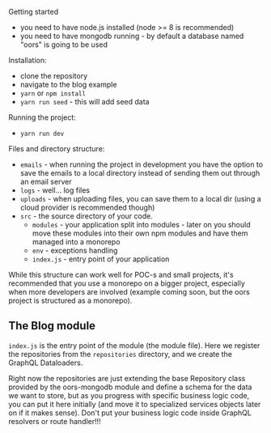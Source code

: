 Getting started
- you need to have node.js installed (node >= 8 is recommended)
- you need to have mongodb running - by default a database named "oors" is going to be used

Installation:
- clone the repository
- navigate to the blog example
- `yarn` or `npm install`
- `yarn run seed` - this will add seed data

Running the project:
- `yarn run dev`

Files and directory structure:
- `emails` - when running the project in development you have the option to save the emails to a local directory instead of sending them out through an email server
- `logs` - well... log files
- `uploads` - when uploading files, you can save them to a local dir (using a cloud provider is recommended though)
- `src` - the source directory of your code.
  - `modules` - your application split into modules - later on you should move these modules into their own npm modules and have them managed into a monorepo
  - `env` - exceptions handling
  - `index.js` - entry point of your application

While this structure can work well for POC-s and small projects, it's recommended that you use a monorepo on a bigger project, especially when more developers are involved (example coming soon, but the oors project is structured as a monorepo).

The Blog module
--------------------
`index.js` is the entry point of the module (the module file). Here we register the repositories from the `repositories` directory, and we create the GraphQL Dataloaders.

Right now the repositories are just extending the base Repository class provided by the oors-mongodb module and define a schema for the data we want to store, but as you progress with specific business logic code, you can put it here initially (and move it to specialized services objects later on if it makes sense). Don't put your business logic code inside GraphQL resolvers or route handler!!!